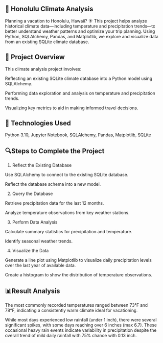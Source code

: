 ## 🌴 Honolulu Climate Analysis

Planning a vacation to Honolulu, Hawaii? ☀️ This project helps analyze historical climate data—including temperature and precipitation trends—to better understand weather patterns and optimize your trip planning. Using Python, SQLAlchemy, Pandas, and Matplotlib, we explore and visualize data from an existing SQLite climate database.

## 📌 Project Overview

This climate analysis project involves:

Reflecting an existing SQLite climate database into a Python model using SQLAlchemy.

Performing data exploration and analysis on temperature and precipitation trends.

Visualizing key metrics to aid in making informed travel decisions.

## 🧰 Technologies Used

Python 3.10, Jupyter Notebook, SQLAlchemy, Pandas, Matplotlib, SQLite

## 🔍Steps to Complete the Project

1. Reflect the Existing Database

Use SQLAlchemy to connect to the existing SQLite database.

Reflect the database schema into a new model.

2. Query the Database

Retrieve precipitation data for the last 12 months.

Analyze temperature observations from key weather stations.

3. Perform Data Analysis

Calculate summary statistics for precipitation and temperature.

Identify seasonal weather trends.

4. Visualize the Data

Generate a line plot using Matplotlib to visualize daily precipitation levels over the last year of available data.

Create a histogram to show the distribution of temperature observations.

## 📊Result Analysis

The most commonly recorded temperatures ranged between 73°F and 78°F, indicating a consistently warm climate ideal for vacationing.

While most days experienced low rainfall (under 1 inch), there were several significant spikes, with some days reaching over 6 inches (max 6.7). These occasional heavy rain events indicate variability in precipitation despite the overall trend of mild daily rainfall with 75% chance with 0.13 inch.


